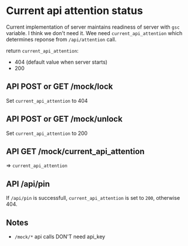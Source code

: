 # Current api attention status

Current implementation of server maintains readiness of server with `gsc` variable. I think we don't need it.
Wee need `current_api_attention` which determines reponse from `/api/attention` call.

return `current_api_attention`:
- 404 (default value when server starts)
- 200

## API POST or GET /mock/lock

Set `current_api_attention` to 404 



## API POST or GET /mock/unlock

Set `current_api_attention` to 200

## API GET /mock/current_api_attention

=> `current_api_attention`


## API /api/pin

If `/api/pin` is successfull, `current_api_attention` is set to `200`,
otherwise 404.

## Notes

-  `/mock/*` api calls DON'T need api_key



